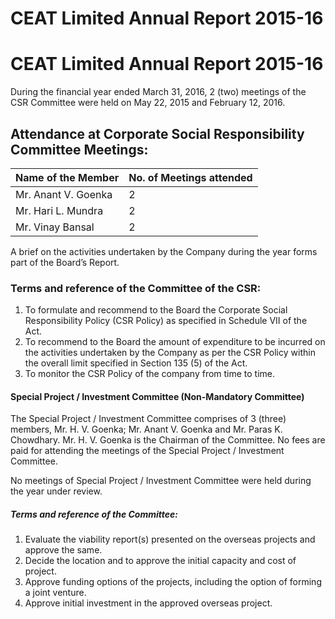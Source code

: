 # CEAT Limited Annual Report 2015-16

# CEAT Limited Annual Report 2015-16

During the financial year ended March 31, 2016, 2 (two) meetings of the CSR Committee were held on May 22, 2015 and February 12, 2016.

## Attendance at Corporate Social Responsibility Committee Meetings:

|Name of the Member|No. of Meetings attended|
|---|---|
|Mr. Anant V. Goenka|2|
|Mr. Hari L. Mundra|2|
|Mr. Vinay Bansal|2|

A brief on the activities undertaken by the Company during the year forms part of the Board’s Report.

### Terms and reference of the Committee of the CSR:

1. To formulate and recommend to the Board the Corporate Social Responsibility Policy (CSR Policy) as specified in Schedule VII of the Act.
2. To recommend to the Board the amount of expenditure to be incurred on the activities undertaken by the Company as per the CSR Policy within the overall limit specified in Section 135 (5) of the Act.
3. To monitor the CSR Policy of the company from time to time.

#### Special Project / Investment Committee (Non-Mandatory Committee)

The Special Project / Investment Committee comprises of 3 (three) members, Mr. H. V. Goenka; Mr. Anant V. Goenka and Mr. Paras K. Chowdhary. Mr. H. V. Goenka is the Chairman of the Committee. No fees are paid for attending the meetings of the Special Project / Investment Committee.

No meetings of Special Project / Investment Committee were held during the year under review.

##### Terms and reference of the Committee:

1. Evaluate the viability report(s) presented on the overseas projects and approve the same.
2. Decide the location and to approve the initial capacity and cost of project.
3. Approve funding options of the projects, including the option of forming a joint venture.
4. Approve initial investment in the approved overseas project.